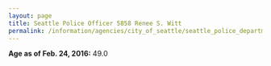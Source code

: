 ```yaml
---
layout: page
title: Seattle Police Officer 5858 Renee S. Witt
permalink: /information/agencies/city_of_seattle/seattle_police_department/copbook/5858/
---
```


**Age as of Feb. 24, 2016:** 49.0
